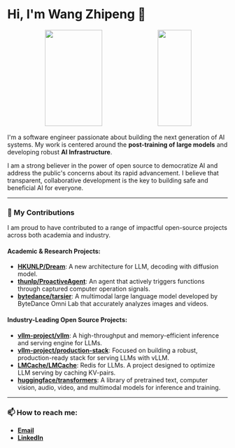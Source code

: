 # Hi, I'm Wang Zhipeng 👋

<p align="center">
  <img height="220px" width="51%" src="https://github-readme-stats-princeprides-projects.vercel.app/api?username=princepride&show_icons=true&theme=transparent"/>
  <img height="220px" width="39%" src="https://github-readme-stats-princeprides-projects.vercel.app/api/top-langs/?username=princepride&layout=compact&theme=transparent"/>
</p>

I'm a software engineer passionate about building the next generation of AI systems. My work is centered around the **post-training of large models** and developing robust **AI Infrastructure**.

I am a strong believer in the power of open source to democratize AI and address the public's concerns about its rapid advancement. I believe that transparent, collaborative development is the key to building safe and beneficial AI for everyone.

---

### 🔭 My Contributions

I am proud to have contributed to a range of impactful open-source projects across both academia and industry.

#### Academic & Research Projects:
* **[HKUNLP/Dream](https://github.com/HKUNLP/Dream)**: A new architecture for LLM, decoding with diffusion model.
* **[thunlp/ProactiveAgent](https://github.com/thunlp/ProactiveAgent)**: An agent that actively triggers functions through captured computer operation signals.
* **[bytedance/tarsier](https://github.com/bytedance/tarsier)**: A multimodal large language model developed by ByteDance Omni Lab that accurately analyzes images and videos.

#### Industry-Leading Open Source Projects:
* **[vllm-project/vllm](https://github.com/vllm-project/vllm)**: A high-throughput and memory-efficient inference and serving engine for LLMs.
* **[vllm-project/production-stack](https://github.com/vllm-project/production-stack)**: Focused on building a robust, production-ready stack for serving LLMs with vLLM.
* **[LMCache/LMCache](https://github.com/LMCache/LMCache)**: Redis for LLMs. A project designed to optimize LLM serving by caching KV-pairs.
* **[huggingface/transformers](https://github.com/huggingface/transformers)**: A library of pretrained text, computer vision, audio, video, and multimodal models for inference and training.

---

### 📫 How to reach me:

* [**Email**](wangzhipeng628@gmail.com)
* [**LinkedIn**](https://www.linkedin.com/in/%E5%BF%97%E9%B9%8F-%E6%B1%AA-537882216/)

